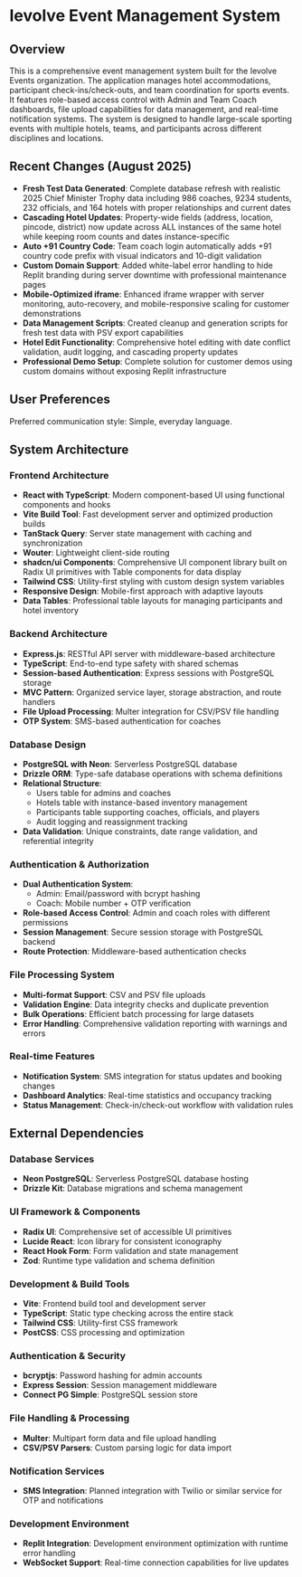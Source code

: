 # Ievolve Event Management System

## Overview

This is a comprehensive event management system built for the Ievolve Events organization. The application manages hotel accommodations, participant check-ins/check-outs, and team coordination for sports events. It features role-based access control with Admin and Team Coach dashboards, file upload capabilities for data management, and real-time notification systems. The system is designed to handle large-scale sporting events with multiple hotels, teams, and participants across different disciplines and locations.

## Recent Changes (August 2025)

- **Fresh Test Data Generated**: Complete database refresh with realistic 2025 Chief Minister Trophy data including 986 coaches, 9234 students, 232 officials, and 164 hotels with proper relationships and current dates
- **Cascading Hotel Updates**: Property-wide fields (address, location, pincode, district) now update across ALL instances of the same hotel while keeping room counts and dates instance-specific
- **Auto +91 Country Code**: Team coach login automatically adds +91 country code prefix with visual indicators and 10-digit validation
- **Custom Domain Support**: Added white-label error handling to hide Replit branding during server downtime with professional maintenance pages
- **Mobile-Optimized iframe**: Enhanced iframe wrapper with server monitoring, auto-recovery, and mobile-responsive scaling for customer demonstrations
- **Data Management Scripts**: Created cleanup and generation scripts for fresh test data with PSV export capabilities
- **Hotel Edit Functionality**: Comprehensive hotel editing with date conflict validation, audit logging, and cascading property updates
- **Professional Demo Setup**: Complete solution for customer demos using custom domains without exposing Replit infrastructure

## User Preferences

Preferred communication style: Simple, everyday language.

## System Architecture

### Frontend Architecture
- **React with TypeScript**: Modern component-based UI using functional components and hooks
- **Vite Build Tool**: Fast development server and optimized production builds
- **TanStack Query**: Server state management with caching and synchronization
- **Wouter**: Lightweight client-side routing
- **shadcn/ui Components**: Comprehensive UI component library built on Radix UI primitives with Table components for data display
- **Tailwind CSS**: Utility-first styling with custom design system variables
- **Responsive Design**: Mobile-first approach with adaptive layouts
- **Data Tables**: Professional table layouts for managing participants and hotel inventory

### Backend Architecture
- **Express.js**: RESTful API server with middleware-based architecture
- **TypeScript**: End-to-end type safety with shared schemas
- **Session-based Authentication**: Express sessions with PostgreSQL storage
- **MVC Pattern**: Organized service layer, storage abstraction, and route handlers
- **File Upload Processing**: Multer integration for CSV/PSV file handling
- **OTP System**: SMS-based authentication for coaches

### Database Design
- **PostgreSQL with Neon**: Serverless PostgreSQL database
- **Drizzle ORM**: Type-safe database operations with schema definitions
- **Relational Structure**: 
  - Users table for admins and coaches
  - Hotels table with instance-based inventory management
  - Participants table supporting coaches, officials, and players
  - Audit logging and reassignment tracking
- **Data Validation**: Unique constraints, date range validation, and referential integrity

### Authentication & Authorization
- **Dual Authentication System**:
  - Admin: Email/password with bcrypt hashing
  - Coach: Mobile number + OTP verification
- **Role-based Access Control**: Admin and coach roles with different permissions
- **Session Management**: Secure session storage with PostgreSQL backend
- **Route Protection**: Middleware-based authentication checks

### File Processing System
- **Multi-format Support**: CSV and PSV file uploads
- **Validation Engine**: Data integrity checks and duplicate prevention
- **Bulk Operations**: Efficient batch processing for large datasets
- **Error Handling**: Comprehensive validation reporting with warnings and errors

### Real-time Features
- **Notification System**: SMS integration for status updates and booking changes
- **Dashboard Analytics**: Real-time statistics and occupancy tracking
- **Status Management**: Check-in/check-out workflow with validation rules

## External Dependencies

### Database Services
- **Neon PostgreSQL**: Serverless PostgreSQL database hosting
- **Drizzle Kit**: Database migrations and schema management

### UI Framework & Components
- **Radix UI**: Comprehensive set of accessible UI primitives
- **Lucide React**: Icon library for consistent iconography
- **React Hook Form**: Form validation and state management
- **Zod**: Runtime type validation and schema definition

### Development & Build Tools
- **Vite**: Frontend build tool and development server
- **TypeScript**: Static type checking across the entire stack
- **Tailwind CSS**: Utility-first CSS framework
- **PostCSS**: CSS processing and optimization

### Authentication & Security
- **bcryptjs**: Password hashing for admin accounts
- **Express Session**: Session management middleware
- **Connect PG Simple**: PostgreSQL session store

### File Handling & Processing
- **Multer**: Multipart form data and file upload handling
- **CSV/PSV Parsers**: Custom parsing logic for data import

### Notification Services
- **SMS Integration**: Planned integration with Twilio or similar service for OTP and notifications

### Development Environment
- **Replit Integration**: Development environment optimization with runtime error handling
- **WebSocket Support**: Real-time connection capabilities for live updates
